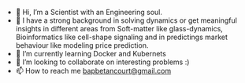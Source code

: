 - 👋 Hi, I’m a Scientist with an Engineering soul.  
- 👀 I have a strong background in solving dynamics or get meaningful insights in different areas from Soft-matter like glass-dynamics, Bioinformatics like cell-shape signaling and in predictings market behaviour like modeling price prediction.  
- 🌱 I’m currently learning Docker and Kubernets
- 💞️ I’m looking to collaborate on interesting problems :)
- 📫 How to reach me bapbetancourt@gmail.com

<!---
Bea-coder/Bea-coder is a ✨ special ✨ repository because its `README.md` (this file) appears on your GitHub profile.
You can click the Preview link to take a look at your changes.
--->
